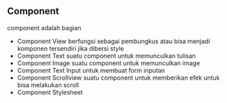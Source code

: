 ## Component
component adalah bagian

* Component View
berfungsi sebagai pembungkus atau bisa menjadi komponen tersendiri jika dibersi style
* Component Text
suatu component untuk memunculkan tulisan
* Component Image
suatu component untuk memunculkan image
* Component Text Input
untuk membuat form inputan
* Component Scrollview
suatu component untuk memberikan efek untuk bisa melakukan scroll
* Component Stylesheet
